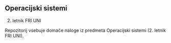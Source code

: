 ## Operacijski sistemi
2. letnik FRI UNI

Repozitorij vsebuje domače naloge iz predmeta Operacijski sistemi (2. letnik FRI UNI). 
